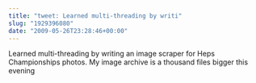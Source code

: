 ```yaml
---
title: "tweet: Learned multi-threading by writi"
slug: "1929396080"
date: "2009-05-26T23:28:46+00:00"
---
```

Learned multi-threading by writing an image scraper for Heps Championships photos.  My image archive is a thousand files bigger this evening